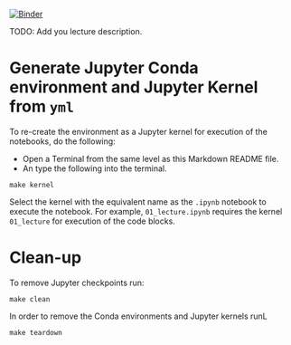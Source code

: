 [![Binder](https://mybinder.org/badge_logo.svg)](https://mybinder.org/v2/gh/{{cookiecutter.author}}/{{cookiecutter.project_slug}}/main)

TODO: Add you lecture description. 

# Generate Jupyter Conda environment and Jupyter Kernel from `yml`

To re-create the environment as a Jupyter kernel for execution of the notebooks, do the following:

- Open a Terminal from the same level as this Markdown README file.
- An type the following into the terminal.

```
make kernel
```

Select the kernel with the equivalent name as the `.ipynb` notebook to execute the notebook. For example, `01_lecture.ipynb` requires the kernel `01_lecture` for execution of the code blocks.

# Clean-up

To remove Jupyter checkpoints run:

```
make clean
```

In order to remove the Conda environments and Jupyter kernels runL

```
make teardown
```